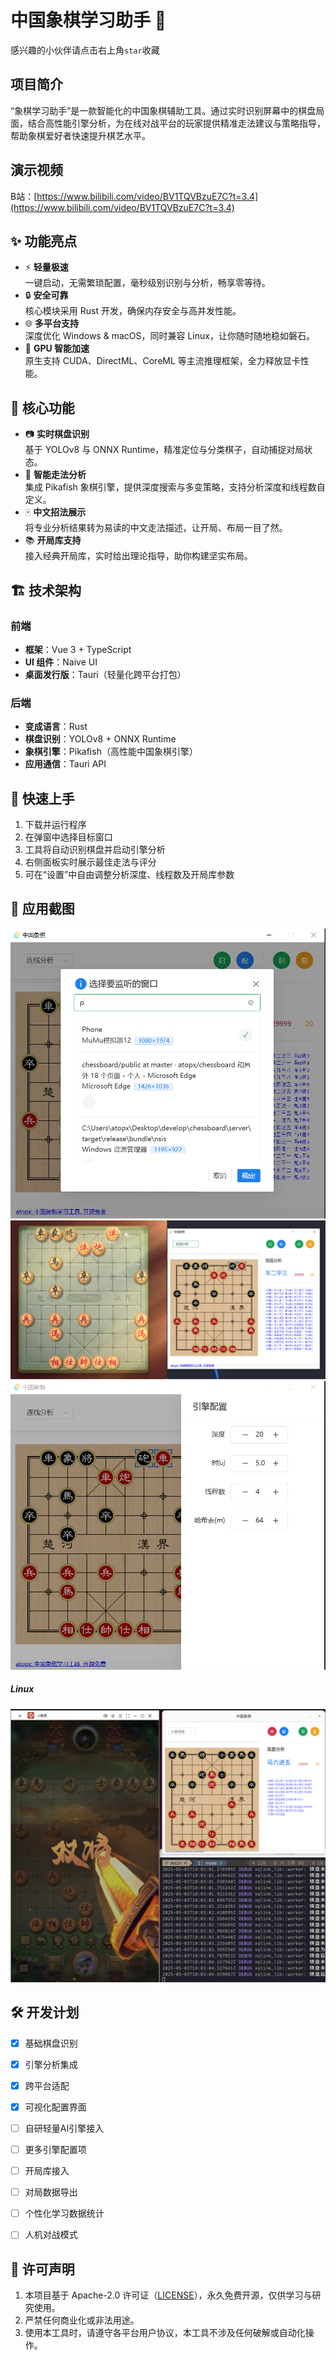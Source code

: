 # 中国象棋学习助手 🚩

感兴趣的小伙伴请点击右上角`star`收藏

## 项目简介

“象棋学习助手”是一款智能化的中国象棋辅助工具。通过实时识别屏幕中的棋盘局面，结合高性能引擎分析，为在线对战平台的玩家提供精准走法建议与策略指导，帮助象棋爱好者快速提升棋艺水平。

## 演示视频

B站：[https://www.bilibili.com/video/BV1TQVBzuE7C?t=3.4](https://www.bilibili.com/video/BV1TQVBzuE7C?t=3.4)

## ✨ 功能亮点

- ⚡ **轻量极速**  
  一键启动，无需繁琐配置，毫秒级别识别与分析，畅享零等待。  
- 🔒 **安全可靠**  
  核心模块采用 Rust 开发，确保内存安全与高并发性能。  
- 🌐 **多平台支持**  
  深度优化 Windows & macOS，同时兼容 Linux，让你随时随地稳如磐石。  
- 🚀 **GPU 智能加速**  
  原生支持 CUDA、DirectML、CoreML 等主流推理框架，全力释放显卡性能。

## 🎯 核心功能

- 📷 **实时棋盘识别**  
  基于 YOLOv8 与 ONNX Runtime，精准定位与分类棋子，自动捕捉对局状态。
- 🤖 **智能走法分析**  
  集成 Pikafish 象棋引擎，提供深度搜索与多变策略，支持分析深度和线程数自定义。  
- 🀄️ **中文招法展示**  
  将专业分析结果转为易读的中文走法描述，让开局、布局一目了然。  
- 📚 **开局库支持**  
  接入经典开局库，实时给出理论指导，助你构建坚实布局。  

## 🏗 技术架构

### 前端
- **框架**：Vue 3 + TypeScript  
- **UI 组件**：Naive UI  
- **桌面发行版**：Tauri（轻量化跨平台打包）

### 后端
- **变成语言**：Rust  
- **棋盘识别**：YOLOv8 + ONNX Runtime  
- **象棋引擎**：Pikafish（高性能中国象棋引擎）  
- **应用通信**：Tauri API

## 🚀 快速上手

1. 下载并运行程序
2. 在弹窗中选择目标窗口
3. 工具将自动识别棋盘并启动引擎分析
4. 右侧面板实时展示最佳走法与评分
5. 可在“设置”中自由调整分析深度、线程数及开局库参数

## 📸 应用截图

![启动界面](./docs/starup.png)  
![主界面分析](./docs/mainpage.png)  
![参数配置](./docs/configure.png)

##### Linux
![linux](./docs/linux.png)


## 🛠 开发计划

- [x] 基础棋盘识别
- [x] 引擎分析集成
- [x] 跨平台适配
- [x] 可视化配置界面
- [ ] 自研轻量AI引擎接入
- [ ] 更多引擎配置项
- [ ] 开局库接入
- [ ] 对局数据导出
- [ ] 个性化学习数据统计 
- [ ] 人机对战模式


## 📜 许可声明

1. 本项目基于 Apache-2.0 许可证（[LICENSE](./LICENSE)），永久免费开源，仅供学习与研究使用。
2. 严禁任何商业化或非法用途。
3. 使用本工具时，请遵守各平台用户协议，本工具不涉及任何破解或自动化操作。
